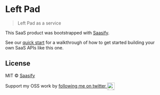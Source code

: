# Left Pad

> Left Pad as a service

This SaaS product was bootstrapped with [Saasify](https://saasify.sh).

See our [quick start](https://docs.saasify.sh/#/quick-start) for a walkthrough of how to get started building your own SaaS APIs like this one.

## License

MIT © [Saasify](https://saasify.sh)

Support my OSS work by <a href="https://twitter.com/transitive_bs">following me on twitter <img src="https://storage.googleapis.com/saasify-assets/twitter-logo.svg" alt="twitter" height="24px" align="center"></a>

